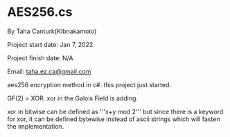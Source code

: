 # AES256.cs
By Taha Canturk(Kibnakamoto)

Project start date: Jan 7, 2022

Project finish date: N/A

Email: taha.ez.ca@gmail.com

aes256 encryption method in c#. this project just started.


GF(2) = XOR. xor in the Galois Field is adding.

xor in bitwise can be defined as '''x+y mod 2''' but since there is a keyword for xor, it can be defined bytewise instead of ascii strings which will fasten the implementation.

